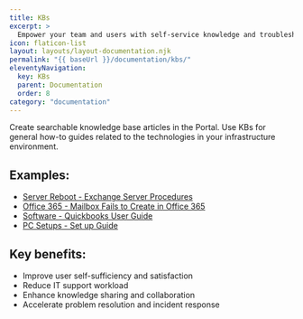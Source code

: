 ```yaml
---
title: KBs
excerpt: >
  Empower your team and users with self-service knowledge and troubleshooting resources, increasing efficiency and reducing support ticket volume.
icon: flaticon-list
layout: layouts/layout-documentation.njk
permalink: "{{ baseUrl }}/documentation/kbs/"
eleventyNavigation:
  key: KBs
  parent: Documentation
  order: 8
category: "documentation"
---
```


Create searchable knowledge base articles in the Portal. Use KBs for general how-to guides related to the technologies in your infrastructure environment. 

## Examples:

- <a href="http://demo.itportal.com/v4/app/kbs/735/19" class="read-more">Server Reboot - Exchange Server Procedures</a>
- <a href="http://demo.itportal.com/v4/app/kbs/0/15" class="read-more">Office 365 - Mailbox Fails to Create in Office 365</a>
- <a href="http://demo.itportal.com/v4/app/kbs/735/1057" class="read-more">Software - Quickbooks User Guide</a>
- <a href="http://demo.itportal.com/v4/app/kbs/0/26" class="read-more">PC Setups - Set up Guide</a>

## Key benefits:

- Improve user self-sufficiency and satisfaction
- Reduce IT support workload
- Enhance knowledge sharing and collaboration
- Accelerate problem resolution and incident response
